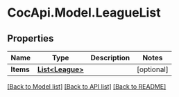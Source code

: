 # CocApi.Model.LeagueList

## Properties

Name | Type | Description | Notes
------------ | ------------- | ------------- | -------------
**Items** | [**List&lt;League&gt;**](League.md) |  | [optional] 

[[Back to Model list]](../README.md#documentation-for-models) [[Back to API list]](../README.md#documentation-for-api-endpoints) [[Back to README]](../README.md)


